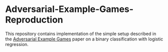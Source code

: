 # Adversarial-Example-Games-Reproduction

This repository contains implementation of the simple setup described in the [Adversarial Example Games](https://arxiv.org/abs/2007.00720) paper on a binary classification with logistic regression.
